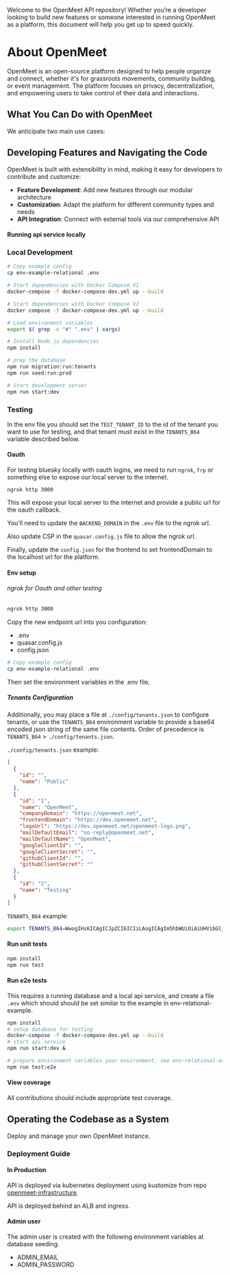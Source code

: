 Welcome to the OpenMeet API repository! Whether you’re a developer looking to build new features or someone interested in running OpenMeet as a platform, this document will help you get up to speed quickly.

# About OpenMeet

OpenMeet is an open-source platform designed to help people organize and connect, whether it's for grassroots movements, community building, or event management. The platform 
focuses on privacy, decentralization, and empowering users to take control of their data and interactions.

## What You Can Do with OpenMeet

We anticipate two main use cases:
## Developing Features and Navigating the Code

OpenMeet is built with extensibility in mind, making it easy for developers to contribute and customize:

- **Feature Development**: Add new features through our modular architecture
- **Customization**: Adapt the platform for different community types and needs
- **API Integration**: Connect with external tools via our comprehensive API

#### Running api service locally

### Local Development

```bash
# Copy example config
cp env-example-relational .env

# Start dependencies with Docker Compose V1
docker-compose -f docker-compose-dev.yml up --build

# Start dependencies with Docker Compose V2
docker compose -f docker-compose-dev.yml up --build

# Load environment variables
export $( grep -v "#" ".env" | xargs)

# Install Node.js dependencies
npm install

# prep the database
npm run migration:run:tenants
npm run seed:run:prod

# Start development server
npm run start:dev
```

### Testing

In the env file you should set the `TEST_TENANT_ID` to the id of the tenant you want to use for testing, and that tenant must exist in the `TENANTS_B64` variable described below.

#### Oauth

For testing bluesky locally with oauth logins, we need to run `ngrok`, `frp` or something else to expose our local server to the internet.

    ngrok http 3000

This will expose your local server to the internet and provide a public url for the oauth callback.

You'll need to update the `BACKEND_DOMAIN` in the `.env` file to the ngrok url.

Also update  CSP in the `quasar.config.js` file to allow the ngrok url.

Finally, update the `config.json` for the frontend to set frontendDomain to the localhost url for the platform.


#### Env setup

###### ngrok for Oauth and other testing

```bash
ngrok http 3000
```

Copy the new endpoint url into you configuration:
- .env
- quasar.config.js
- config.json



```bash
# Copy example config
cp env-example-relational .env
```

Then set the environment variables in the .env file.

##### Tenants Configuration

Additionally, you may place a file  at `./config/tenants.json` to configure tenants, or use the `TENANTS_B64` environment variable to provide a base64 encoded json string of the same file contents.  Order of precedence is `TENANTS_B64` > `./config/tenants.json`.

`./config/tenants.json` example:
```json
[
  {
    "id": "",
    "name": "Public"
  },
  {
    "id": "1",
    "name": "OpenMeet",
    "companyDomain": "https://openmeet.net",
    "frontendDomain": "https://dev.openmeet.net",
    "logoUrl": "https://dev.openmeet.net/openmeet-logo.png",
    "mailDefaultEmail": "no-reply@openmeet.net",
    "mailDefaultName": "OpenMeet",
    "googleClientId": "",
    "googleClientSecret": "",
    "githubClientId": "",
    "githubClientSecret": ""
  },
  {
    "id": "2",
    "name": "Testing"
  }
]
```

`TENANTS_B64` example:
```bash
export TENANTS_B64=WwogIHsKICAgICJpZCI6ICIiLAogICAgIm5hbWUiOiAiUHVibGljIgogIH0sCiAgewogICAgImlkIjogIjEiLAogICAgIm5hbWUiOiAiT3Blbk1lZXQiCiAgfSwKICB7CiAgICAiaWQiOiAidGVzdGluZyIsCiAgICAibmFtZSI6ICJUZXN0aW5nIgogIH0KXQ==
```

#### Run unit tests

``` bash
npm install
npm run test
```

#### Run e2e tests

This requires a running database and a local api service, and create a file `.env` which should should be set similar to the example in env-relational-example.

``` bash
npm install
# setup database for testing
docker-compose -f docker-compose-dev.yml up --build
# start api service
npm run start:dev &

# prepare environment variables your environment, see env-relational-example
npm run test:e2e
```

#### View coverage

All contributions should include appropriate test coverage.

## Operating the Codebase as a System

Deploy and manage your own OpenMeet instance.

### Deployment Guide

#### In Production

API is deployed via kubernetes deployment using kustomize from repo [openmeet-infrastructure](https://github.com/OpenMeet-Team/openmeet-infrastructure/tree/main/k8s/api).

API is deployed behind an ALB and ingress.

#### Admin user

The admin user is created with the following environment variables at database seeding.

- ADMIN_EMAIL
- ADMIN_PASSWORD


